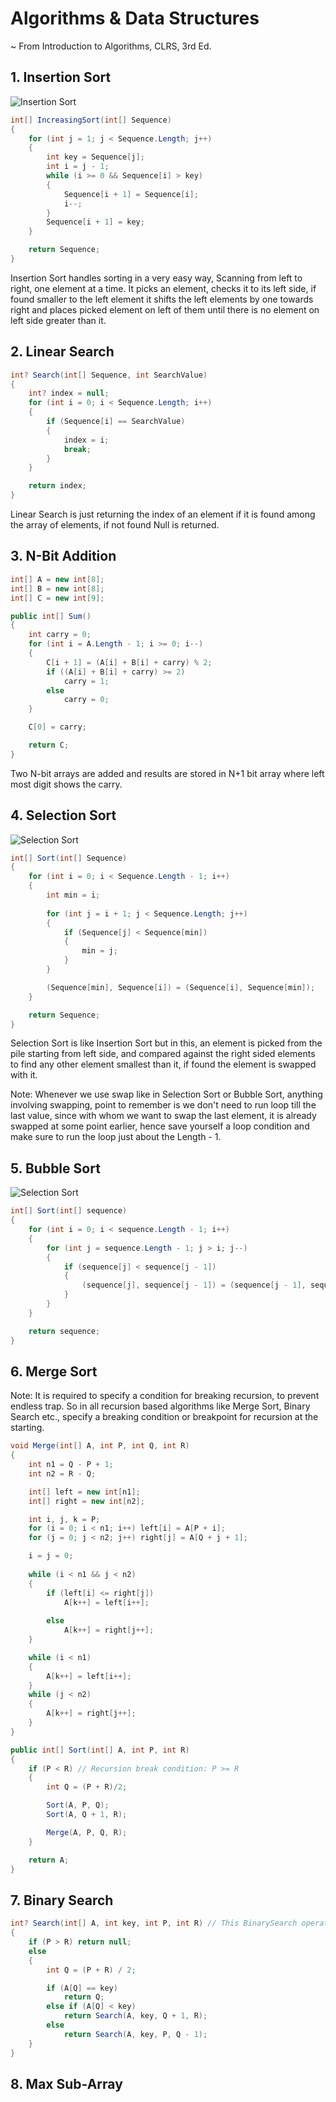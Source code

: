 ﻿# Algorithms & Data Structures
~ From Introduction to Algorithms, CLRS, 3rd Ed.

## 1. Insertion Sort
![Insertion Sort](./Assets/InsertionSort.png)
```c#
int[] IncreasingSort(int[] Sequence)
{
    for (int j = 1; j < Sequence.Length; j++)
    {
        int key = Sequence[j];
        int i = j - 1;
        while (i >= 0 && Sequence[i] > key)
        {
            Sequence[i + 1] = Sequence[i];
            i--;
        }
        Sequence[i + 1] = key;
    }

    return Sequence;
}
```
Insertion Sort handles sorting in a very easy way, Scanning from left to right, one element at a time. It picks an element, checks it to its left side, if found smaller to the left element it shifts the left elements by one towards right and places picked element on left of them until there is no element on left side greater than it.

## 2. Linear Search
```c#
int? Search(int[] Sequence, int SearchValue)
{
    int? index = null;
    for (int i = 0; i < Sequence.Length; i++)
    {
        if (Sequence[i] == SearchValue)
        {
            index = i;
            break;
        }   
    }

    return index;
}
```
Linear Search is just returning the index of an element if it is found among the array of elements, if not found Null is returned.

## 3. N-Bit Addition
```c#
int[] A = new int[8];
int[] B = new int[8];
int[] C = new int[9];

public int[] Sum()
{
    int carry = 0;
    for (int i = A.Length - 1; i >= 0; i--)
    {
        C[i + 1] = (A[i] + B[i] + carry) % 2;
        if ((A[i] + B[i] + carry) >= 2)
            carry = 1;
        else
            carry = 0;
    }

    C[0] = carry;

    return C;
}
```
Two N-bit arrays are added and results are stored in N+1 bit array where left most digit shows the carry.

## 4. Selection Sort
![Selection Sort](./Assets/SelectionSort.png)
```c#
int[] Sort(int[] Sequence)
{
    for (int i = 0; i < Sequence.Length - 1; i++)
    {
        int min = i;
                
        for (int j = i + 1; j < Sequence.Length; j++)
        {
            if (Sequence[j] < Sequence[min])
            {
                min = j;
            }
        }

        (Sequence[min], Sequence[i]) = (Sequence[i], Sequence[min]);
    }

    return Sequence;
}
```
Selection Sort is like Insertion Sort but in this, an element is picked from the pile starting from left side, and compared against the right sided elements to find any other element smallest than it, if found the element is swapped with it.

Note: Whenever we use swap like in Selection Sort or Bubble Sort, anything involving swapping, point to remember is we don't need to run loop till the last value, since with whom we want to swap the last element, it is already swapped at some point earlier, hence save yourself a loop condition and make sure to run the loop just about the Length - 1.

## 5. Bubble Sort
![Selection Sort](./Assets/BubbleSort.png)
```c#
int[] Sort(int[] sequence)
{
    for (int i = 0; i < sequence.Length - 1; i++)
    {
        for (int j = sequence.Length - 1; j > i; j--)
        {
            if (sequence[j] < sequence[j - 1])
            {
                (sequence[j], sequence[j - 1]) = (sequence[j - 1], sequence[j]);
            }
        }
    }

    return sequence;
}
```

## 6. Merge Sort
Note: It is required to specify a condition for breaking recursion, to prevent endless trap. So in all recursion based algorithms like Merge Sort, Binary Search etc., specify a breaking condition or breakpoint for recursion at the starting.
```c#
void Merge(int[] A, int P, int Q, int R)
{
    int n1 = Q - P + 1;
    int n2 = R - Q;

    int[] left = new int[n1];
    int[] right = new int[n2];

    int i, j, k = P;
    for (i = 0; i < n1; i++) left[i] = A[P + i];
    for (j = 0; j < n2; j++) right[j] = A[Q + j + 1];

    i = j = 0;
            
    while (i < n1 && j < n2)
    {
        if (left[i] <= right[j]) 
            A[k++] = left[i++];
                
        else
            A[k++] = right[j++];
    }

    while (i < n1)
    {
        A[k++] = left[i++];
    }
    while (j < n2)
    {
        A[k++] = right[j++];
    }
}

public int[] Sort(int[] A, int P, int R)
{
    if (P < R) // Recursion break condition: P >= R
    {
        int Q = (P + R)/2;

        Sort(A, P, Q);
        Sort(A, Q + 1, R);

        Merge(A, P, Q, R);
    }

    return A;
}
```

## 7. Binary Search
```c#
int? Search(int[] A, int key, int P, int R) // This BinarySearch operates on sorted arrays only
{
    if (P > R) return null;
    else
    {
        int Q = (P + R) / 2;

        if (A[Q] == key)
            return Q;
        else if (A[Q] < key)
            return Search(A, key, Q + 1, R);
        else
            return Search(A, key, P, Q - 1);
    }
}
```

## 8. Max Sub-Array